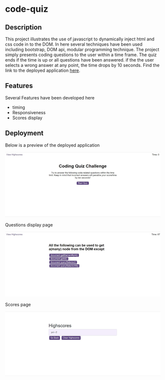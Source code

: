 # code-quiz

## Description
This project illustrates the use of javascript to dynamically inject html and css code in to the DOM. In here several techniques have been used including bootstrap, DOM api, modular programming technique. The project simply presents coding questions to the user within a time frame. The quiz ends if the time is up or all questions have been answered. if the the user selects a wrong answer at any point, the time drops by 10 seconds. Find the link to the deployed application [here]().

## Features
Several Features have been developed here
 - timing
 - Responsiveness
 - Scores display

## Deployment
 Below is a preview of the deployed application

 ![A preview of the deployed application](./assets/images/coding.jpg)  

 Questions display page

 ![questions](./assets/images/fin.jpg)  

 Scores page

 ![scores](./assets/images/hiscore.jpg)
